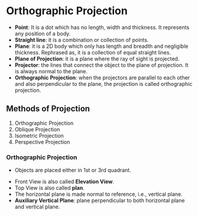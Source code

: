 # Orthographic Projection 
- **Point**: It is a dot which has no length, width and thickness. It represents any position of a body. 
- **Straight line**: it is a combination or collection of points. 
- **Plane**: it is a 2D body which only has length and breadth and negligible thickness. Rephrased as, it is a collection of equal straight lines. 
- **Plane of Projection**: it is a plane where the ray of sight is projected. 
- **Projector**: the lines that connect the object to the plane of projection. It is always normal to the plane. 
- **Orthographic Projection**: when the projectors are parallel to each other and also perpendicular to the plane, the projection is called orthographic projection. 

## Methods of Projection 
1. Orthographic Projection 
2. Oblique Projection
3. Isometric Projection 
4. Perspective Projection 

### Orthographic Projection 
- Objects are placed either in 1st or 3rd quadrant. 

<div style="page-break-after: always"></div>

- Front View is also called **Elevation View**. 
- Top View is also called **plan**. 
- The horizontal plane is made normal to reference, i.e., vertical plane. 
- **Auxiliary Vertical Plane**: plane perpendicular to both horizontal plane and vertical plane. 

